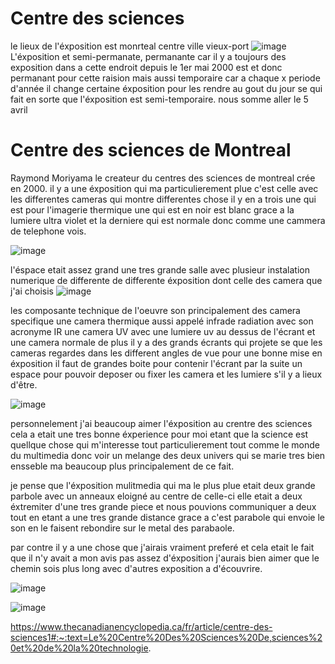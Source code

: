 # Centre des sciences 

le lieux de l'éxposition est monrteal centre ville vieux-port 
![image](https://github.com/djalilt/DjalilT-H24_V11_inspirations_TAIBI/blob/main/Centre%20des%20science/CentreDesSciences.jpg?raw=true)
L'éxposition et semi-permanate, permanante car il y a toujours des exposition dans a cette endroit depuis le 1er mai 2000 est et donc permanant pour cette raision mais aussi temporaire car a chaque x periode d'année il change certaine éxposition pour les rendre au gout du jour se qui fait en sorte que l'éxposition est semi-temporaire.
nous somme aller le 5 avril 

# Centre des sciences de Montreal

Raymond Moriyama le createur du centres des sciences de montreal crée en 2000. il y a une éxposition qui ma particulierement plue c'est celle avec les differentes cameras qui montre differentes chose il y en a trois une qui est pour l'imagerie thermique une qui est en noir est blanc grace a la lumiere ultra violet et la derniere qui est normale donc comme une cammera de telephone vois.


![image](https://github.com/djalilt/DjalilT-H24_V11_inspirations_TAIBI/blob/main/Centre%20des%20science/20240405_153045.jpg?raw=true)

l'éspace etait assez grand une tres grande salle avec plusieur instalation numerique de differente de differente éxposition dont celle des camera que j'ai choisis
![image](https://github.com/djalilt/DjalilT-H24_V11_inspirations_TAIBI/blob/main/Centre%20des%20science/20240405_153038.jpg?raw=true)

les composante technique de l'oeuvre son principalement des camera specifique une camera thermique aussi appelé infrade radiation avec son acronyme IR une camera UV avec une lumiere uv au dessus de l'écrant et une camera normale de plus il y a des grands écrants qui projete se que les cameras regardes dans les different angles de vue pour une bonne mise en éxposition il faut de grandes boite pour contenir l'écrant par la suite un espace pour pouvoir deposer ou fixer les camera et les lumiere s'il y a lieux d'être. 

![image](https://github.com/djalilt/DjalilT-H24_V11_inspirations_TAIBI/blob/main/Centre%20des%20science/20240405_153054.jpg?raw=true)

personnelement j'ai beaucoup aimer l'éxposition au crentre des sciences cela a etait une tres bonne éxperience pour moi etant que la science est quellque chose qui m'interesse tout particulierement tout comme le monde du multimedia donc voir un melange des deux univers qui se marie tres bien ensseble ma beaucoup plus principalement de ce fait.

je pense que l'éxposition mulitmedia qui ma le plus plue etait deux grande parbole avec un anneaux eloigné au centre de celle-ci elle etait a deux éxtremiter d'une tres grande piece et nous pouvions communiquer a deux tout en etant a une tres grande distance grace a c'est parabole qui envoie le son en le faisent rebondire sur le metal des parabaole.

par contre il y a une chose que j'airais vraiment preferé et cela etait le fait que il n'y avait a mon avis pas assez d'éxposition j'aurais bien aimer que le chemin sois plus long avec d'autres exposition a d'écouvrire.

![image](https://github.com/djalilt/DjalilT-H24_V11_inspirations_TAIBI/blob/main/Centre%20des%20science/MicrosoftTeams-image%20(1).png?raw=true)

![image](https://github.com/djalilt/DjalilT-H24_V11_inspirations_TAIBI/blob/main/Centre%20des%20science/MicrosoftTeams-image%20(4).png?raw=true)

https://www.thecanadianencyclopedia.ca/fr/article/centre-des-sciences1#:~:text=Le%20Centre%20Des%20Sciences%20De,sciences%20et%20de%20la%20technologie.
